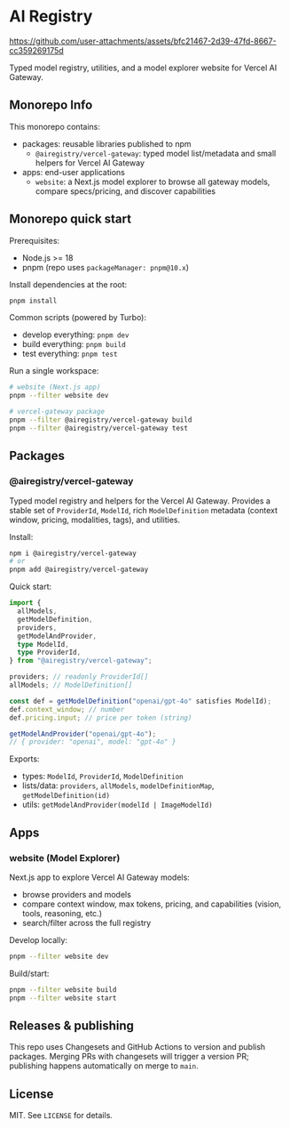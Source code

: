 # AI Registry

https://github.com/user-attachments/assets/bfc21467-2d39-47fd-8667-cc359269175d

Typed model registry, utilities, and a model explorer website for Vercel AI Gateway.

## Monorepo Info

This monorepo contains:

- packages: reusable libraries published to npm
  - `@airegistry/vercel-gateway`: typed model list/metadata and small helpers for Vercel AI Gateway
- apps: end-user applications
  - `website`: a Next.js model explorer to browse all gateway models, compare specs/pricing, and discover capabilities

## Monorepo quick start

Prerequisites:

- Node.js >= 18
- pnpm (repo uses `packageManager: pnpm@10.x`)

Install dependencies at the root:

```bash
pnpm install
```

Common scripts (powered by Turbo):

- develop everything: `pnpm dev`
- build everything: `pnpm build`
- test everything: `pnpm test`

Run a single workspace:

```bash
# website (Next.js app)
pnpm --filter website dev

# vercel-gateway package
pnpm --filter @airegistry/vercel-gateway build
pnpm --filter @airegistry/vercel-gateway test
```

## Packages

### @airegistry/vercel-gateway

Typed model registry and helpers for the Vercel AI Gateway. Provides a stable set of `ProviderId`, `ModelId`, rich `ModelDefinition` metadata (context window, pricing, modalities, tags), and utilities.

Install:

```bash
npm i @airegistry/vercel-gateway
# or
pnpm add @airegistry/vercel-gateway
```

Quick start:

```ts
import {
  allModels,
  getModelDefinition,
  providers,
  getModelAndProvider,
  type ModelId,
  type ProviderId,
} from "@airegistry/vercel-gateway";

providers; // readonly ProviderId[]
allModels; // ModelDefinition[]

const def = getModelDefinition("openai/gpt-4o" satisfies ModelId);
def.context_window; // number
def.pricing.input; // price per token (string)

getModelAndProvider("openai/gpt-4o");
// { provider: "openai", model: "gpt-4o" }
```

Exports:

- types: `ModelId`, `ProviderId`, `ModelDefinition`
- lists/data: `providers`, `allModels`, `modelDefinitionMap`, `getModelDefinition(id)`
- utils: `getModelAndProvider(modelId | ImageModelId)`

## Apps

### website (Model Explorer)

Next.js app to explore Vercel AI Gateway models:

- browse providers and models
- compare context window, max tokens, pricing, and capabilities (vision, tools, reasoning, etc.)
- search/filter across the full registry

Develop locally:

```bash
pnpm --filter website dev
```

Build/start:

```bash
pnpm --filter website build
pnpm --filter website start
```

## Releases & publishing

This repo uses Changesets and GitHub Actions to version and publish packages. Merging PRs with changesets will trigger a version PR; publishing happens automatically on merge to `main`.

## License

MIT. See `LICENSE` for details.

